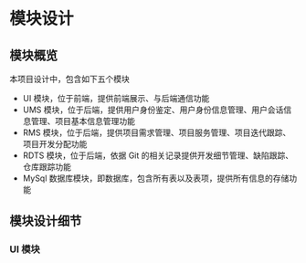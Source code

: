 # 模块设计

## 模块概览

本项目设计中，包含如下五个模块
+ UI 模块，位于前端，提供前端展示、与后端通信功能
+ UMS 模块，位于后端，提供用户身份鉴定、用户身份信息管理、用户会话信息管理、项目基本信息管理功能
+ RMS 模块，位于后端，提供项目需求管理、项目服务管理、项目迭代跟踪、项目开发分配功能
+ RDTS 模块，位于后端，依据 Git 的相关记录提供开发细节管理、缺陷跟踪、仓库跟踪功能
+ MySql 数据库模块，即数据库，包含所有表以及表项，提供所有信息的存储功能

## 模块设计细节

### UI 模块
